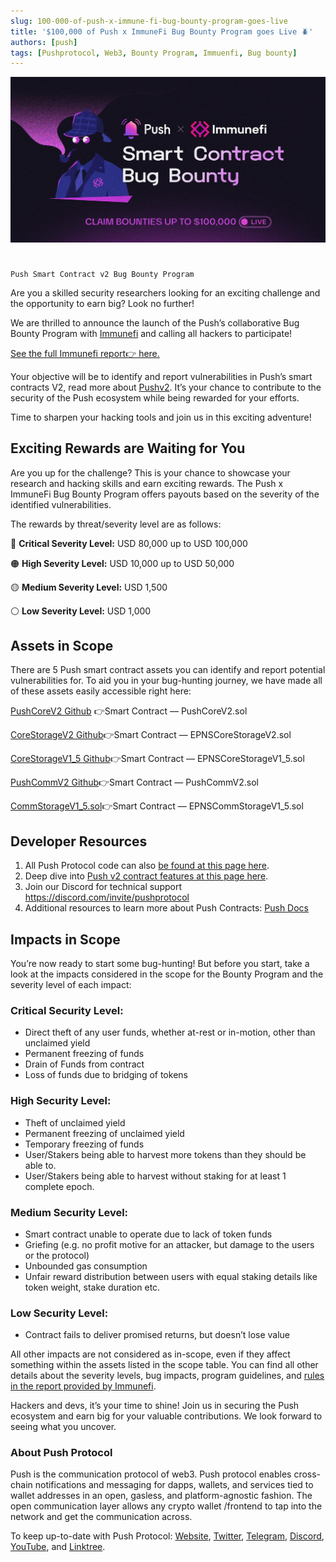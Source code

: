 ```yaml
---
slug: 100-000-of-push-x-immune-fi-bug-bounty-program-goes-live
title: '$100,000 of Push x ImmuneFi Bug Bounty Program goes Live 🪲'
authors: [push]
tags: [Pushprotocol, Web3, Bounty Program, Immuenfi, Bug bounty]
---
```


![Docusaurus Image](./cover-image.webp)

<!--truncate-->

<!--customheaderpoint-->
# 
    Push Smart Contract v2 Bug Bounty Program


Are you a skilled security researchers looking for an exciting challenge and the opportunity to earn big? Look no further!

We are thrilled to announce the launch of the Push’s collaborative Bug Bounty Program with [Immunefi](https://immunefi.com/) and calling all hackers to participate!

[See the full Immunefi report👉 here.](https://immunefi.com/bounty/pushprotocol/)

Your objective will be to identify and report vulnerabilities in Push’s smart contracts V2, read more about [Pushv2](https://medium.com/push-protocol/push-protocol-v2-fee-pool-incentivized-chats-launching-in-june-959a3eab4966). It’s your chance to contribute to the security of the Push ecosystem while being rewarded for your efforts.

Time to sharpen your hacking tools and join us in this exciting adventure!

## Exciting Rewards are Waiting for You
Are you up for the challenge? This is your chance to showcase your research and hacking skills and earn exciting rewards. The Push x ImmuneFi Bug Bounty Program offers payouts based on the severity of the identified vulnerabilities.

The rewards by threat/severity level are as follows:

🔴 <b>Critical Severity Level:</b> USD 80,000 up to USD 100,000

🟠 <b>High Severity Level:</b> USD 10,000 up to USD 50,000

🟡 <b>Medium Severity Level:</b> USD 1,500

⚪ <b>Low Severity Level:</b> USD 1,000


## Assets in Scope
There are 5 Push smart contract assets you can identify and report potential vulnerabilities for. To aid you in your bug-hunting journey, we have made all of these assets easily accessible right here:

[PushCoreV2 Github](https://github.com/ethereum-push-notification-service/push-smart-contracts/blob/bug_bounty_dev/contracts/EPNSCore/PushCoreV2.sol) 👉Smart Contract — PushCoreV2.sol

[CoreStorageV2 Github](https://github.com/ethereum-push-notification-service/push-smart-contracts/blob/bug_bounty_dev/contracts/EPNSCore/EPNSCoreStorageV2.sol)👉Smart Contract — EPNSCoreStorageV2.sol

[CoreStorageV1_5 Github](https://github.com/ethereum-push-notification-service/push-smart-contracts/blob/bug_bounty_dev/contracts/EPNSCore/EPNSCoreStorageV1_5.sol)👉Smart Contract — EPNSCoreStorageV1_5.sol

[PushCommV2 Github](https://github.com/ethereum-push-notification-service/push-smart-contracts/blob/bug_bounty_dev/contracts/EPNSComm/PushCommV2.sol)👉Smart Contract — PushCommV2.sol

[CommStorageV1_5.sol](https://github.com/ethereum-push-notification-service/push-smart-contracts/blob/bug_bounty_dev/contracts/EPNSComm/EPNSCommStorageV1_5.sol)👉Smart Contract — EPNSCommStorageV1_5.sol

## Developer Resources
1. All Push Protocol code can also [be found at this page here](https://github.com/ethereum-push-notification-service/push-smart-contracts/blob/bug_bounty_dev/contracts/EPNSComm/EPNSCommStorageV1_5.sol).
2. Deep dive into [Push v2 contract features at this page here](https://docs.google.com/document/d/1GZsrj1XiiwFCPv453Ct-TziZyoLuwLjCdQuaF1AJ-V8/edit).
3. Join our Discord for technical support https://discord.com/invite/pushprotocol
4. Additional resources to learn more about Push Contracts: [Push Docs](https://docs.push.org/developers/developer-tooling/push-smart-contracts?source=post_page-----24ec2a8f26cd--------------------------------)

## Impacts in Scope
You’re now ready to start some bug-hunting! But before you start, take a look at the impacts considered in the scope for the Bounty Program and the severity level of each impact:

### Critical Security Level:
- Direct theft of any user funds, whether at-rest or in-motion, other than unclaimed yield
- Permanent freezing of funds
- Drain of Funds from contract
- Loss of funds due to bridging of tokens
### High Security Level:
- Theft of unclaimed yield
- Permanent freezing of unclaimed yield
- Temporary freezing of funds
- User/Stakers being able to harvest more tokens than they should be able to.
- User/Stakers being able to harvest without staking for at least 1 complete epoch.
### Medium Security Level:
- Smart contract unable to operate due to lack of token funds
- Griefing (e.g. no profit motive for an attacker, but damage to the users or the protocol)
- Unbounded gas consumption
- Unfair reward distribution between users with equal staking details like token weight, stake duration etc.
### Low Security Level:
- Contract fails to deliver promised returns, but doesn’t lose value

All other impacts are not considered as in-scope, even if they affect something within the assets listed in the scope table. You can find all other details about the severity levels, bug impacts, program guidelines, and [rules in the report provided by Immunefi](https://immunefi.com/bounty/pushprotocol/).

Hackers and devs, it’s your time to shine! Join us in securing the Push ecosystem and earn big for your valuable contributions. We look forward to seeing what you uncover.


### About Push Protocol

Push is the communication protocol of web3. Push protocol enables cross-chain notifications and messaging for dapps, wallets, and services tied to wallet addresses in an open, gasless, and platform-agnostic fashion. The open communication layer allows any crypto wallet /frontend to tap into the network and get the communication across.

To keep up-to-date with Push Protocol: [Website](https://push.org/), [Twitter](https://twitter.com/pushprotocol), [Telegram](https://t.me/epnsproject), [Discord](https://discord.gg/pushprotocol), [YouTube](https://www.youtube.com/c/EthereumPushNotificationService), and [Linktree](https://linktr.ee/pushprotocol).



